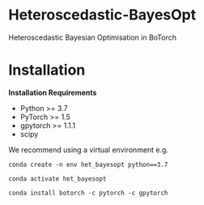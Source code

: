 # Heteroscedastic-BayesOpt
Heteroscedastic Bayesian Optimisation in BoTorch

# Installation

**Installation Requirements**
- Python >= 3.7
- PyTorch >= 1.5
- gpytorch >= 1.1.1
- scipy 

We recommend using a virtual environment e.g.

```
conda create -n env het_bayesopt python==3.7

conda activate het_bayesopt

conda install botorch -c pytorch -c gpytorch
```